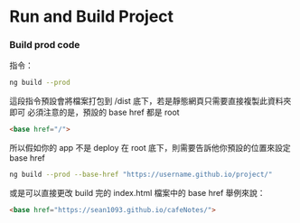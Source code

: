 
# Run and Build Project

### Build prod code

指令：
```sh
ng build --prod
```

這段指令預設會將檔案打包到 /dist 底下，若是靜態網頁只需要直接複製此資料夾即可
必須注意的是，預設的 base href 都是 root
```html 
<base href="/">
```

所以假如你的 app 不是 deploy 在 root 底下，則需要告訴他你預設的位置來設定 base href
```sh
ng build --prod --base-href "https://username.github.io/project/"
```

或是可以直接更改 build 完的 index.html 檔案中的 base href
舉例來說：
```html 
<base href="https://sean1093.github.io/cafeNotes/">
```
